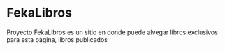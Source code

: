 # FekaLibros
Proyecto FekaLibros es un sitio en donde puede alvegar libros exclusivos para esta pagina, libros publicados
